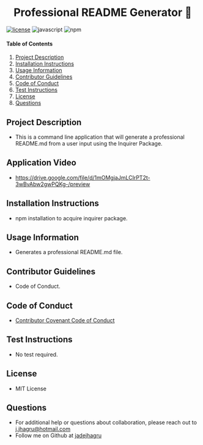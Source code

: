 <h1 align="center">Professional README Generator 👋</h1>
<p align="center">

[![license](https://img.shields.io/badge/license-MIT-blue)](https://shields.io) ![javascript](https://img.shields.io/badge/javascript-100%25-ff69b4) ![npm](https://img.shields.io/badge/npm-v7.7.6-brightgreen)

#### Table of Contents
1. [Project Description](#project-description)
2. [Installation Instructions](#installation-instructions)
3. [Usage Information](#usage-information)
4. [Contributor Guidelines](#contributor-guidelines)
5. [Code of Conduct](#code-of-conduct)
6. [Test Instructions](#test-instructions)
7. [License](#license)
8. [Questions](#questions)

## Project Description
* This is a command line application that will generate a professional README.md from a user input using the Inquirer Package.

## Application Video
* https://drive.google.com/file/d/1mOMgjaJmLCIrPT2t-3wBvAbw2gwPQKg-/preview

## Installation Instructions
* npm installation to acquire inquirer package.

## Usage Information
* Generates a professional README.md file.

## Contributor Guidelines
* Code of Conduct.

## Code of Conduct
* [Contributor Covenant Code of Conduct](https://www.contributor-covenant.org/version/2/0/code_of_conduct/code_of_conduct.md)

## Test Instructions
* No test required.

## License
* MIT License

## Questions
* For additional help or questions about collaboration, please reach out to j.jhagru@hotmail.com
* Follow me on Github at [jadejhagru](http://github.com/jadejhagru)